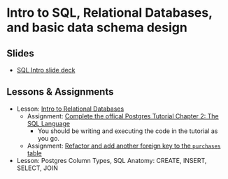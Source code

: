 # Intro to SQL, Relational Databases, and basic data schema design

## Slides

- [SQL Intro slide deck](https://docs.google.com/presentation/d/1_bzAJyf6sQBI2BGMhv2RbAvbCaeL3_4jbt1ZQgcFR14/edit#slide=id.g1cb07ac20c_0_0)

## Lessons & Assignments

- Lesson: [Intro to Relational Databases](./intro-relational-databases-postgres.md)
  - Assignment: [Complete the offical Postgres Tutorial Chapter 2: The SQL Language](https://www.postgresql.org/docs/16/tutorial-sql.html)
    - You should be writing and executing the code in the tutorial as you go.
  - Assignment: [Refactor and add another foreign key to the `purchases` table](https://github.com/Code-Platoon-Assignments/sql-basics-multiple-foreign-keys)
- Lesson: Postgres Column Types, SQL Anatomy: CREATE, INSERT, SELECT, JOIN
